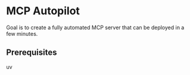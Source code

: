MCP Autopilot
================
Goal is to create a fully automated MCP server that can be deployed in a few minutes.

## Prerequisites
uv 

